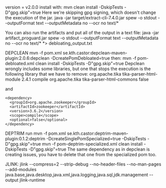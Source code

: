 version = v2.0.0
install with:
mvn clean install -DskipTests -D"gpg.skip"=true
Here we're skipping gpg signing, which doesn't change the execution of the jar.
java -jar target/extract-cli-7.4.0.jar spew -o stdout --outputFormat text --outputMetadata no --ocr no text/*

You can also run the artifacts and put all of the output in a text file:
java -jar artifact_proguard.jar spew -o stdout --outputFormat text --outputMetadata no --ocr no text/* *> debloating_output.txt

DEPCLEAN
mvn -f pom.xml se.kth.castor:depclean-maven-plugin:2.0.6:depclean -DcreatePomDebloated=true
then:
mvn -f pom-debloated.xml clean install -DskipTests -D"gpg.skip"=true
Depclean wrongly includes some libraries, but one that stops the execution is the following library that we have to remove:
    <dependency>
      <groupId>org.apache.tika</groupId>
      <artifactId>tika-parser-html-module</artifactId>
      <version>2.4.1</version>
      <scope>compile</scope>
      <exclusions>
        <exclusion>
          <groupId>org.apache.tika</groupId>
          <artifactId>tika-parser-html-commons</artifactId>
        </exclusion>
      </exclusions>
      <optional>false</optional>
    </dependency>

and

    <dependency>
      <groupId>org.apache.zookeeper</groupId>
      <artifactId>zookeeper</artifactId>
      <version>3.6.2</version>
      <scope>compile</scope>
      <optional>false</optional>
    </dependency>

DEPTRIM
run mvn -f pom.xml se.kth.castor:deptrim-maven-plugin:0.1.2:deptrim -DcreateSinglePomSpecialized=true -DskipTests -D"gpg.skip"=true
mvn -f pom-deptrim-specialized.xml clean install -DskipTests -D"gpg.skip"=true
The same dependency as in depclean is creating issues, you have to delete that one from the specialized pom too.

JLINK:
jlink --compress=2 --strip-debug --no-header-files --no-man-pages --add-modules java.base,java.desktop,java.xml,java.logging,java.sql,jdk.management --output jlink-runtime


